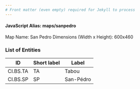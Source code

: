 ```yaml
---
# Front matter (even empty) required for Jekyll to process
---
```


#### JavaScript Alias: maps/sanpedro

Map Name: San Pedro
Dimensions (Width x Height): 600x460

### List of Entities

ID | Short label | Label
---|---|---|
CI.BS.TA|TA|Tabou
CI.BS.SP|SP|San-Pédro
